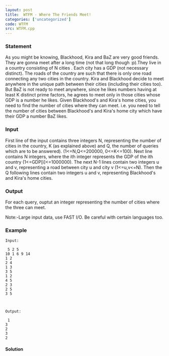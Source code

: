 ```yaml
---
layout: post
title:  WTFM - Where The Friends Meet!
categories: ['uncategorized']
code: WTFM
src: WTFM.cpp
---
```


### **Statement**

As you might be knowing, Blackhood, Kira and BaZ are very good friends. They
are gonna meet after a long time (not that long though :p).They live in a
country consisting of N cities . Each city has a GDP (not necessary distinct).
The roads of the country are such that there is only one road connecting any
two cities in the country. Kira and Blackhood decide to meet anywhere in the
unique path between their cities (including their cities too). But BaZ is not
ready to meet anywhere, since he likes numbers having at least K distinct
prime factors, he agrees to meet only in those cities whose GDP is a number he
likes. Given Blackhood's and Kira's home cities, you need to find the number
of cities where they can meet. i.e. you need to tell the number of cities
between Blackhood's and Kira's home city which have their GDP a number BaZ
likes.

### Input

First line of the input contains three integers N, representing the number of
cities in the country, K (as explained above) and Q, the number of queries
which are to be answered). (1<=N,Q<=200000, 0<=K<=100). Next line contains N
integers, where the ith integer represents the GDP of the ith country
(1<=GDP[i]<=1000000). The next N-1 lines contain two integers u and v,
representing a road between city u and city v (1<=u,v<=N). Then the Q
following lines contain two integers u and v, representing Blackhood's and
Kira's home cities.  

### Output

For each query, ouptut an integer representing the number of cities where the
three can meet.

Note:-Large input data, use FAST I/O. Be careful with certain languages
too.  

###  Example

    
    
    Input:
     5 2 5   
    10 1 6 9 14   
    1 2   
    2 4   
    1 3   
    3 5   
    1 2   
    4 5   
    2 3   
    2 5   
    3 5 
    
    Output:
     1  
    3  
    2  
    3  
    2   
    



#### **Solution**



